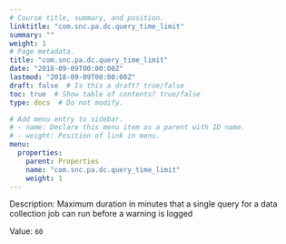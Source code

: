 ```yaml
---
# Course title, summary, and position.
linktitle: "com.snc.pa.dc.query_time_limit"
summary: ""
weight: 1
# Page metadata.
title: "com.snc.pa.dc.query_time_limit"
date: "2018-09-09T00:00:00Z"
lastmod: "2018-09-09T00:00:00Z"
draft: false  # Is this a draft? true/false
toc: true  # Show table of contents? true/false
type: docs  # Do not modify.

# Add menu entry to sidebar.
# - name: Declare this menu item as a parent with ID name.
# - weight: Position of link in menu.
menu:
  properties:
    parent: Properties
    name: "com.snc.pa.dc.query_time_limit"
    weight: 1
---
```


Description: Maximum duration in minutes that a single query for a data collection job can run before a warning is logged


Value: `60`